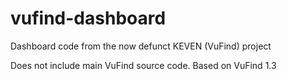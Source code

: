 # vufind-dashboard
Dashboard code from the now defunct KEVEN (VuFind) project

Does not include main VuFind source code.  Based on VuFind 1.3
